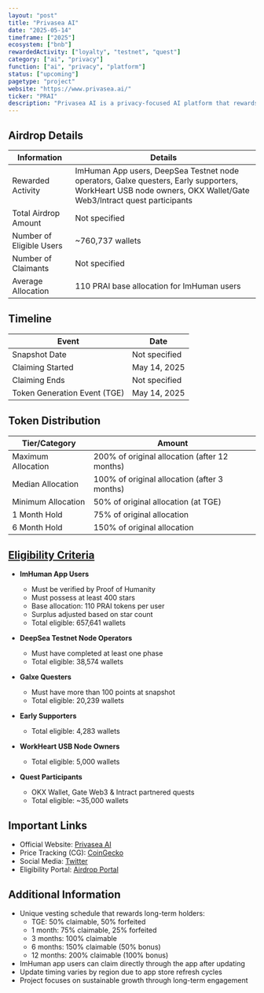 ```yaml
---
layout: "post"
title: "Privasea AI"
date: "2025-05-14"
timeframe: ["2025"]
ecosystem: ["bnb"]
rewardedActivity: ["loyalty", "testnet", "quest"]
category: ["ai", "privacy"]
function: ["ai", "privacy", "platform"]
status: ["upcoming"]
pagetype: "project"
website: "https://www.privasea.ai/"
ticker: "PRAI"
description: "Privasea AI is a privacy-focused AI platform that rewards long-term community engagement through a unique token distribution mechanism that incentivizes patient participation."
---
```


## Airdrop Details

| Information              | Details                                                                              |
| ------------------------ | ------------------------------------------------------------------------------------ |
| Rewarded Activity        | ImHuman App users, DeepSea Testnet node operators, Galxe questers, Early supporters, WorkHeart USB node owners, OKX Wallet/Gate Web3/Intract quest participants |
| Total Airdrop Amount     | Not specified                                                                        |
| Number of Eligible Users | ~760,737 wallets                                                                     |
| Number of Claimants      | Not specified                                                                        |
| Average Allocation       | 110 PRAI base allocation for ImHuman users                                           |

## Timeline

| Event                        | Date          |
| ---------------------------- | ------------- |
| Snapshot Date                | Not specified |
| Claiming Started             | May 14, 2025  |
| Claiming Ends                | Not specified |
| Token Generation Event (TGE) | May 14, 2025  |

## Token Distribution

| Tier/Category      | Amount                                        |
| ------------------ | --------------------------------------------- |
| Maximum Allocation | 200% of original allocation (after 12 months) |
| Median Allocation  | 100% of original allocation (after 3 months)  |
| Minimum Allocation | 50% of original allocation (at TGE)           |
| 1 Month Hold       | 75% of original allocation                    |
| 6 Month Hold       | 150% of original allocation                   |

## [Eligibility Criteria](https://airdrop.privasea.ai)

- **ImHuman App Users**
  - Must be verified by Proof of Humanity
  - Must possess at least 400 stars
  - Base allocation: 110 PRAI tokens per user
  - Surplus adjusted based on star count
  - Total eligible: 657,641 wallets

- **DeepSea Testnet Node Operators**
  - Must have completed at least one phase
  - Total eligible: 38,574 wallets

- **Galxe Questers**
  - Must have more than 100 points at snapshot
  - Total eligible: 20,239 wallets

- **Early Supporters**
  - Total eligible: 4,283 wallets

- **WorkHeart USB Node Owners**
  - Total eligible: 5,000 wallets

- **Quest Participants**
  - OKX Wallet, Gate Web3 & Intract partnered quests
  - Total eligible: ~35,000 wallets

## Important Links

- Official Website: [Privasea AI](https://www.privasea.ai/)
- Price Tracking (CG): [CoinGecko](https://www.coingecko.com/en/coins/privasea-ai)
- Social Media: [Twitter](https://x.com/Privaseafdn)
- Eligibility Portal: [Airdrop Portal](https://airdrop.privasea.ai)

## Additional Information

- Unique vesting schedule that rewards long-term holders:
  - TGE: 50% claimable, 50% forfeited
  - 1 month: 75% claimable, 25% forfeited
  - 3 months: 100% claimable
  - 6 months: 150% claimable (50% bonus)
  - 12 months: 200% claimable (100% bonus)
- ImHuman app users can claim directly through the app after updating
- Update timing varies by region due to app store refresh cycles
- Project focuses on sustainable growth through long-term engagement
